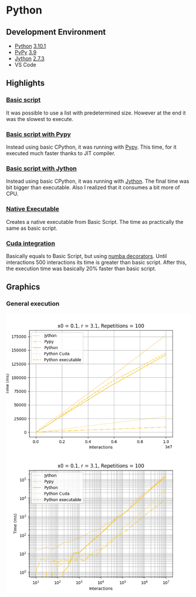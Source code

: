 # Python

## Development Environment
  - [Python](https://www.python.org/) [3.10.1](https://www.python.org/downloads/release/python-3101/)
  - [PyPy](https://www.pypy.org/) [3.9](https://www.pypy.org/download.html)
  - [Jython](https://www.jython.org) [2.7.3](https://www.jython.org/download)
  - VS Code

## Highlights

### [Basic script](./main.py)
It was possible to use a list with predetermined size. However at the end it was the slowest to execute.

### [Basic script with Pypy](./main.py)
Instead using basic CPython, it was running with [Pypy](https://www.pypy.org/index.html). This time, for it executed much faster thanks to JIT compiler.

### [Basic script with Jython](./main.py)
Instead using basic CPython, it was running with [Jython](https://www.jython.org/index). The final time was bit bigger than executable. Also I realized that it consumes a bit more of CPU.

### [Native Executable](./setup.py)
Creates a native executable from Basic Script. The time as practically the same as basic script.

### [Cuda integration](./main_cuda.py)
Basically equals to Basic Script, but using [numba decorators](https://numba.pydata.org/numba-doc/latest/user/jit.html). Until interactions 500 interactions its time is greater than basic script. After this, the execution time was basically 20% faster than basic script.

## Graphics
### General execution
![](./assets/python_linear.png)
![](./assets/python_log.png)

